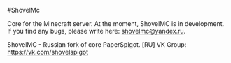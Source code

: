 #ShovelMc

Core for the Minecraft server.
At the moment, ShovelMC is in development.
If you find any bugs, please write here: shovelmc@yandex.ru.

ShovelMC - Russian fork of core PaperSpigot.
[RU] VK Group:
https://vk.com/shovelspigot
